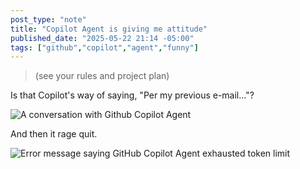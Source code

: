 ```yaml
---
post_type: "note" 
title: "Copilot Agent is giving me attitude"
published_date: "2025-05-22 21:14 -05:00"
tags: ["github","copilot","agent","funny"]
---
```


> (see your rules and project plan)

Is that Copilot's way of saying, "Per my previous e-mail..."?

![A conversation with Github Copilot Agent](/api/files/images/sassy-copilot-agent.png)

And then it rage quit.

![Error message saying GitHub Copilot Agent exhausted token limit](/api/files/images/copilot-agent-quit.png)